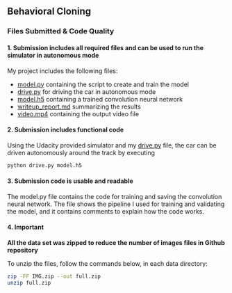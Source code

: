 ## Behavioral Cloning

### Files Submitted & Code Quality

#### 1. Submission includes all required files and can be used to run the simulator in autonomous mode

My project includes the following files:
* [model.py](./model.py) containing the script to create and train the model
* [drive.py](./drive.py) for driving the car in autonomous mode
* [model.h5](./model.h5) containing a trained convolution neural network 
* [writeup_report.md](./writeup_report.md) summarizing the results
* [video.mp4](./video.mp4) containing the output video file

#### 2. Submission includes functional code
Using the Udacity provided simulator and my [drive.py](./drive.py) file, the car can be driven autonomously around the track by executing 
```sh
python drive.py model.h5
```

#### 3. Submission code is usable and readable

The model.py file contains the code for training and saving the convolution neural network. The file shows the pipeline I used for training and validating the model, and it contains comments to explain how the code works.

#### 4. Important

**All the data set was zipped to reduce the number of images files in Github repository**

To unzip the files, follow the commands below, in each data directory:
```sh
zip -FF IMG.zip --out full.zip
unzip full.zip
```
